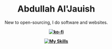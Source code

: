 <div align="center">
<h1>Abdullah Al'Jauish</h1>
  <p>New to open-sourcing, I do software and websites.</p>
<b><p><p><b>
  
 [![ko-fi](https://ko-fi.com/img/githubbutton_sm.svg)](https://ko-fi.com/Ajauish)

  [![My Skills](https://skillicons.dev/icons?i=js,ts,html,css,py,nodejs,bash,bootstrap,cloudflare,discord,dart,flutter,docker,express,php,mysql,git,vue,react,md,bots,firebase,workers,git,github,electron)](https://skillicons.dev)
  
  

